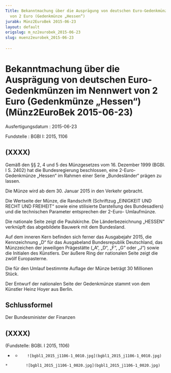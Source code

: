 ```yaml
---
Title: Bekanntmachung über die Ausprägung von deutschen Euro-Gedenkmünzen im Nennwert
  von 2 Euro (Gedenkmünze „Hessen“)
jurabk: Münz2EuroBek 2015-06-23
layout: default
origslug: m_nz2eurobek_2015-06-23
slug: muenz2eurobek_2015-06-23

---
```


# Bekanntmachung über die Ausprägung von deutschen Euro-Gedenkmünzen im Nennwert von 2 Euro (Gedenkmünze „Hessen“) (Münz2EuroBek 2015-06-23)

Ausfertigungsdatum
:   2015-06-23

Fundstelle
:   BGBl I: 2015, 1106


## (XXXX)

Gemäß den §§ 2, 4 und 5 des Münzgesetzes vom 16. Dezember 1999 (BGBl.
I S. 2402) hat die Bundesregierung beschlossen, eine 2-Euro-
Gedenkmünze „Hessen“ im Rahmen einer Serie „Bundesländer“ prägen zu
lassen.

Die Münze wird ab dem 30. Januar 2015 in den Verkehr gebracht.

Die Wertseite der Münze, die Randschrift (Schriftzug „EINIGKEIT UND
RECHT UND FREIHEIT“ sowie eine stilisierte Darstellung des
Bundesadlers) und die technischen Parameter entsprechen der 2-Euro-
Umlaufmünze.

Die nationale Seite zeigt die Paulskirche. Die Länderbezeichnung
„HESSEN“ verknüpft das abgebildete Bauwerk mit dem Bundesland.

Auf dem inneren Kern befinden sich ferner das Ausgabejahr 2015, die
Kennzeichnung „D“ für das Ausgabeland Bundesrepublik Deutschland, das
Münzzeichen der jeweiligen Prägestätte („A“, „D“, „F“, „G“ oder „J“)
sowie die Initialen des Künstlers. Der äußere Ring der nationalen
Seite zeigt die zwölf Europasterne.

Die für den Umlauf bestimmte Auflage der Münze beträgt 30 Millionen
Stück.

Der Entwurf der nationalen Seite der Gedenkmünze stammt von dem
Künstler Heinz Hoyer aus Berlin.


## Schlussformel

Der Bundesminister der Finanzen


## (XXXX)

(Fundstelle: BGBl. I 2015, 1106)


*    *        ![bgbl1_2015_j1106-1_0010.jpg](bgbl1_2015_j1106-1_0010.jpg)
    *        ![bgbl1_2015_j1106-1_0020.jpg](bgbl1_2015_j1106-1_0020.jpg)


